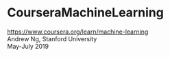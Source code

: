 # CourseraMachineLearning

https://www.coursera.org/learn/machine-learning  
Andrew Ng, Stanford University  
May-July 2019  
